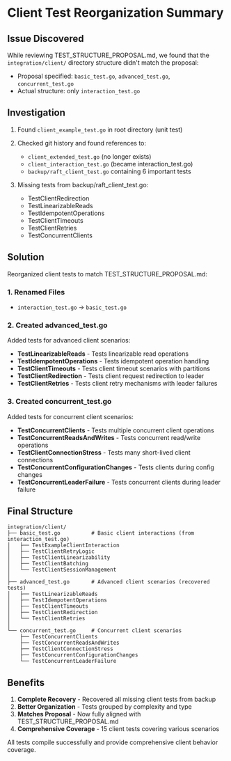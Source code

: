 # Client Test Reorganization Summary

## Issue Discovered
While reviewing TEST_STRUCTURE_PROPOSAL.md, we found that the `integration/client/` directory structure didn't match the proposal:
- Proposal specified: `basic_test.go`, `advanced_test.go`, `concurrent_test.go`
- Actual structure: only `interaction_test.go`

## Investigation
1. Found `client_example_test.go` in root directory (unit test)
2. Checked git history and found references to:
   - `client_extended_test.go` (no longer exists)
   - `client_interaction_test.go` (became interaction_test.go)
   - `backup/raft_client_test.go` containing 6 important tests

3. Missing tests from backup/raft_client_test.go:
   - TestClientRedirection
   - TestLinearizableReads
   - TestIdempotentOperations
   - TestClientTimeouts
   - TestClientRetries
   - TestConcurrentClients

## Solution
Reorganized client tests to match TEST_STRUCTURE_PROPOSAL.md:

### 1. Renamed Files
- `interaction_test.go` → `basic_test.go`

### 2. Created advanced_test.go
Added tests for advanced client scenarios:
- **TestLinearizableReads** - Tests linearizable read operations
- **TestIdempotentOperations** - Tests idempotent operation handling
- **TestClientTimeouts** - Tests client timeout scenarios with partitions
- **TestClientRedirection** - Tests client request redirection to leader
- **TestClientRetries** - Tests client retry mechanisms with leader failures

### 3. Created concurrent_test.go
Added tests for concurrent client scenarios:
- **TestConcurrentClients** - Tests multiple concurrent client operations
- **TestConcurrentReadsAndWrites** - Tests concurrent read/write operations
- **TestClientConnectionStress** - Tests many short-lived client connections
- **TestConcurrentConfigurationChanges** - Tests clients during config changes
- **TestConcurrentLeaderFailure** - Tests concurrent clients during leader failure

## Final Structure
```
integration/client/
├── basic_test.go          # Basic client interactions (from interaction_test.go)
│   ├── TestExampleClientInteraction
│   ├── TestClientRetryLogic
│   ├── TestClientLinearizability
│   ├── TestClientBatching
│   └── TestClientSessionManagement
│
├── advanced_test.go       # Advanced client scenarios (recovered tests)
│   ├── TestLinearizableReads
│   ├── TestIdempotentOperations
│   ├── TestClientTimeouts
│   ├── TestClientRedirection
│   └── TestClientRetries
│
└── concurrent_test.go     # Concurrent client scenarios
    ├── TestConcurrentClients
    ├── TestConcurrentReadsAndWrites
    ├── TestClientConnectionStress
    ├── TestConcurrentConfigurationChanges
    └── TestConcurrentLeaderFailure
```

## Benefits
1. **Complete Recovery** - Recovered all missing client tests from backup
2. **Better Organization** - Tests grouped by complexity and type
3. **Matches Proposal** - Now fully aligned with TEST_STRUCTURE_PROPOSAL.md
4. **Comprehensive Coverage** - 15 client tests covering various scenarios

All tests compile successfully and provide comprehensive client behavior coverage.